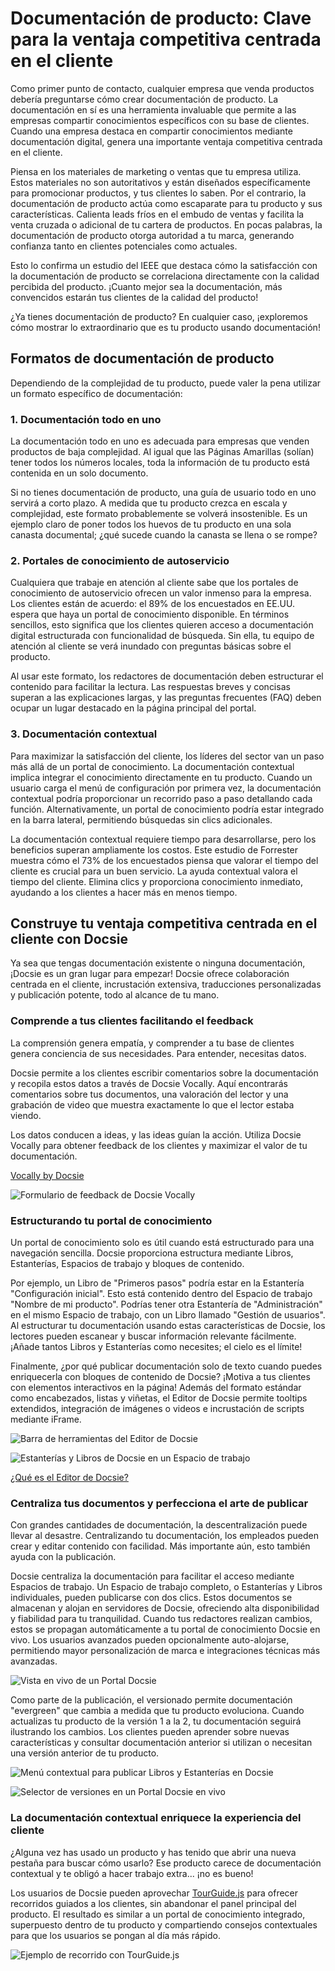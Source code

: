 # Documentación de producto: Clave para la ventaja competitiva centrada en el cliente

Como primer punto de contacto, cualquier empresa que venda productos debería preguntarse cómo crear documentación de producto. La documentación en sí es una herramienta invaluable que permite a las empresas compartir conocimientos específicos con su base de clientes. Cuando una empresa destaca en compartir conocimientos mediante documentación digital, genera una importante ventaja competitiva centrada en el cliente.

Piensa en los materiales de marketing o ventas que tu empresa utiliza. Estos materiales no son autoritativos y están diseñados específicamente para promocionar productos, y tus clientes lo saben. Por el contrario, la documentación de producto actúa como escaparate para tu producto y sus características. Calienta leads fríos en el embudo de ventas y facilita la venta cruzada o adicional de tu cartera de productos. En pocas palabras, la documentación de producto otorga autoridad a tu marca, generando confianza tanto en clientes potenciales como actuales.

Esto lo confirma un estudio del IEEE que destaca cómo la satisfacción con la documentación de producto se correlaciona directamente con la calidad percibida del producto. ¡Cuanto mejor sea la documentación, más convencidos estarán tus clientes de la calidad del producto!

¿Ya tienes documentación de producto? En cualquier caso, ¡exploremos cómo mostrar lo extraordinario que es tu producto usando documentación!

## Formatos de documentación de producto

Dependiendo de la complejidad de tu producto, puede valer la pena utilizar un formato específico de documentación:

### 1. **Documentación todo en uno**

La documentación todo en uno es adecuada para empresas que venden productos de baja complejidad. Al igual que las Páginas Amarillas (solían) tener todos los números locales, toda la información de tu producto está contenida en un solo documento.

Si no tienes documentación de producto, una guía de usuario todo en uno servirá a corto plazo. A medida que tu producto crezca en escala y complejidad, este formato probablemente se volverá insostenible. Es un ejemplo claro de poner todos los huevos de tu producto en una sola canasta documental; ¿qué sucede cuando la canasta se llena o se rompe?

### 2. **Portales de conocimiento de autoservicio**

Cualquiera que trabaje en atención al cliente sabe que los portales de conocimiento de autoservicio ofrecen un valor inmenso para la empresa. Los clientes están de acuerdo: el 89% de los encuestados en EE.UU. espera que haya un portal de conocimiento disponible. En términos sencillos, esto significa que los clientes quieren acceso a documentación digital estructurada con funcionalidad de búsqueda. Sin ella, tu equipo de atención al cliente se verá inundado con preguntas básicas sobre el producto.

Al usar este formato, los redactores de documentación deben estructurar el contenido para facilitar la lectura. Las respuestas breves y concisas superan a las explicaciones largas, y las preguntas frecuentes (FAQ) deben ocupar un lugar destacado en la página principal del portal.

### 3. **Documentación contextual**

Para maximizar la satisfacción del cliente, los líderes del sector van un paso más allá de un portal de conocimiento. La documentación contextual implica integrar el conocimiento directamente en tu producto. Cuando un usuario carga el menú de configuración por primera vez, la documentación contextual podría proporcionar un recorrido paso a paso detallando cada función. Alternativamente, un portal de conocimiento podría estar integrado en la barra lateral, permitiendo búsquedas sin clics adicionales.

La documentación contextual requiere tiempo para desarrollarse, pero los beneficios superan ampliamente los costos. Este estudio de Forrester muestra cómo el 73% de los encuestados piensa que valorar el tiempo del cliente es crucial para un buen servicio. La ayuda contextual valora el tiempo del cliente. Elimina clics y proporciona conocimiento inmediato, ayudando a los clientes a hacer más en menos tiempo.

## Construye tu ventaja competitiva centrada en el cliente con Docsie

Ya sea que tengas documentación existente o ninguna documentación, ¡Docsie es un gran lugar para empezar! Docsie ofrece colaboración centrada en el cliente, incrustación extensiva, traducciones personalizadas y publicación potente, todo al alcance de tu mano.

### Comprende a tus clientes facilitando el feedback

La comprensión genera empatía, y comprender a tu base de clientes genera conciencia de sus necesidades. Para entender, necesitas datos.

Docsie permite a los clientes escribir comentarios sobre la documentación y recopila estos datos a través de Docsie Vocally. Aquí encontrarás comentarios sobre tus documentos, una valoración del lector y una grabación de video que muestra exactamente lo que el lector estaba viendo.

Los datos conducen a ideas, y las ideas guían la acción. Utiliza Docsie Vocally para obtener feedback de los clientes y maximizar el valor de tu documentación.

[Vocally by Docsie](https://help.docsie.io/jsfiddle.net?doc=/using-docsie/quick-start/#header-three-dcdes)

![Formulario de feedback de Docsie Vocally](https://docsie-app-media.s3.amazonaws.com/image/7093/doc_GzKTESk1IUWjA77hg/hfqdsijgxnujiyvnbfdo "Formulario de feedback de Docsie Vocally")

### Estructurando tu portal de conocimiento

Un portal de conocimiento solo es útil cuando está estructurado para una navegación sencilla. Docsie proporciona estructura mediante Libros, Estanterías, Espacios de trabajo y bloques de contenido.

Por ejemplo, un Libro de "Primeros pasos" podría estar en la Estantería "Configuración inicial". Esto está contenido dentro del Espacio de trabajo "Nombre de mi producto". Podrías tener otra Estantería de "Administración" en el mismo Espacio de trabajo, con un Libro llamado "Gestión de usuarios". Al estructurar tu documentación usando estas características de Docsie, los lectores pueden escanear y buscar información relevante fácilmente. ¡Añade tantos Libros y Estanterías como necesites; el cielo es el límite!

Finalmente, ¿por qué publicar documentación solo de texto cuando puedes enriquecerla con bloques de contenido de Docsie? ¡Motiva a tus clientes con elementos interactivos en la página! Además del formato estándar como encabezados, listas y viñetas, el Editor de Docsie permite tooltips extendidos, integración de imágenes o videos e incrustación de scripts mediante iFrame.

![Barra de herramientas del Editor de Docsie](https://docsie-app-media.s3.amazonaws.com/image/7093/doc_GzKTESk1IUWjA77hg/xiwdhdxekaikfcgveihi "Barra de herramientas del Editor de Docsie")

![Estanterías y Libros de Docsie en un Espacio de trabajo](https://docsie-app-media.s3.amazonaws.com/image/7093/doc_GzKTESk1IUWjA77hg/fsatbpedsecqafstgwch "Estanterías y Libros de Docsie en un Espacio de trabajo")

[¿Qué es el Editor de Docsie?](https://help.docsie.io/?doc=/using-docsie/docsie-editor/adding-media/#section-header-two-ee89i)

### Centraliza tus documentos y perfecciona el arte de publicar

Con grandes cantidades de documentación, la descentralización puede llevar al desastre. Centralizando tu documentación, los empleados pueden crear y editar contenido con facilidad. Más importante aún, esto también ayuda con la publicación.

Docsie centraliza la documentación para facilitar el acceso mediante Espacios de trabajo. Un Espacio de trabajo completo, o Estanterías y Libros individuales, pueden publicarse con dos clics. Estos documentos se almacenan y alojan en servidores de Docsie, ofreciendo alta disponibilidad y fiabilidad para tu tranquilidad. Cuando tus redactores realizan cambios, estos se propagan automáticamente a tu portal de conocimiento Docsie en vivo. Los usuarios avanzados pueden opcionalmente auto-alojarse, permitiendo mayor personalización de marca e integraciones técnicas más avanzadas.

![Vista en vivo de un Portal Docsie](https://docsie-app-media.s3.amazonaws.com/image/7093/doc_GzKTESk1IUWjA77hg/ztrwbdcjznqcqkgofnhz "Vista en vivo de un Portal Docsie")

Como parte de la publicación, el versionado permite documentación "evergreen" que cambia a medida que tu producto evoluciona. Cuando actualizas tu producto de la versión 1 a la 2, tu documentación seguirá ilustrando los cambios. Los clientes pueden aprender sobre nuevas características y consultar documentación anterior si utilizan o necesitan una versión anterior de tu producto.

![Menú contextual para publicar Libros y Estanterías en Docsie](https://docsie-app-media.s3.amazonaws.com/image/7093/doc_GzKTESk1IUWjA77hg/fgzcadbebafclhvtrhvf "Menú contextual para publicar Libros y Estanterías en Docsie")

![Selector de versiones en un Portal Docsie en vivo](https://docsie-app-media.s3.amazonaws.com/image/7093/doc_GzKTESk1IUWjA77hg/vuddxclgluvcgtupojou "Selector de versiones en un Portal Docsie en vivo")

### La documentación contextual enriquece la experiencia del cliente

¿Alguna vez has usado un producto y has tenido que abrir una nueva pestaña para buscar cómo usarlo? Ese producto carece de documentación contextual y te obligó a hacer trabajo extra... ¡no es bueno!

Los usuarios de Docsie pueden aprovechar [TourGuide.js](https://github.com/LikaloLLC/tourguide.js/) para ofrecer recorridos guiados a los clientes, sin abandonar el panel principal del producto. El resultado es similar a un portal de conocimiento integrado, superpuesto dentro de tu producto y compartiendo consejos contextuales para que los usuarios se pongan al día más rápido.

![Ejemplo de recorrido con TourGuide.js](https://docsie-app-media.s3.amazonaws.com/image/7093/doc_GzKTESk1IUWjA77hg/ebcdkxsfhzumealctwgl "Ejemplo de recorrido con TourGuide.js")